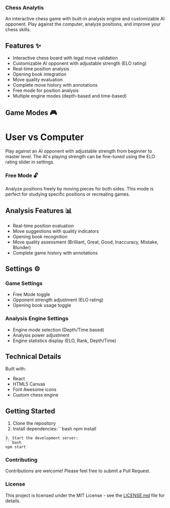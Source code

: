 ### Chess Analytis

An interactive chess game with built-in analysis engine and customizable AI opponent. Play against the computer, analyze positions, and improve your chess skills. 

## Features ✨

- Interactive chess board with legal move validation 
- Customizable AI opponent with adjustable strength (ELO rating) 
- Real-time position analysis 
- Opening book integration 
- Move quality evaluation 
- Complete move history with annotations 
- Free mode for position analysis 
- Multiple engine modes (depth-based and time-based) 

## Game Modes 🎮

# User vs Computer 
Play against an AI opponent with adjustable strength from beginner to master level. The AI's playing strength can be fine-tuned using the ELO rating slider in settings.

### Free Mode 🔓
Analyze positions freely by moving pieces for both sides. This mode is perfect for studying specific positions or recreating games.

## Analysis Features 📊

- Real-time position evaluation 
- Move suggestions with quality indicators 
- Opening book recognition 
- Move quality assessment (Brilliant, Great, Good, Inaccuracy, Mistake, Blunder) 
- Complete game history with annotations 

## Settings ⚙️

### Game Settings 
- Free Mode toggle 
- Opponent strength adjustment (ELO rating) 
- Opening book usage toggle 

### Analysis Engine Settings 
- Engine mode selection (Depth/Time based) 
- Analysis power adjustment 
- Engine statistics display (ELO, Rank, Depth/Time) 

## Technical Details 

Built with:
- React 
- HTML5 Canvas 
- Font Awesome icons 
- Custom chess engine 

## Getting Started 

1. Clone the repository 
2. Install dependencies:```bash
npm install
```
3. Start the development server:
```bash
npm start
```

### Contributing 

Contributions are welcome! Please feel free to submit a Pull Request.

### License 

This project is licensed under the MIT License - see the [LICENSE.md](LICENSE.md) file for details.

